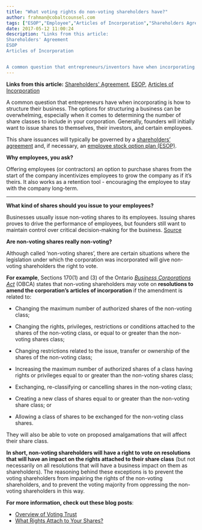 ```yaml
---
title: "What voting rights do non-voting shareholders have?"
author: frahman@cobaltcounsel.com
tags: ["ESOP","Employee","Articles of Incorporation","Shareholders Agreement"]
date: 2017-05-12 11:00:24
description: "Links from this article:
Shareholders' Agreement
ESOP
Articles of Incorporation


A common question that entrepreneurs/inventors have when incorporating..."
---
```


**Links from this article:** [Shareholders' Agreement](https://clausehound.com/legal-contract/15823#!/document=), [ESOP](https://clausehound.com/legal-contract/15816), [Articles of Incorporation](https://clausehound.com/legal-contract/16180#!/document=)

A common question that entrepreneurs have when incorporating is how to structure their business. The options for structuring a business can be overwhelming, especially when it comes to determining the number of share classes to include in your corporation. Generally, founders will initially want to issue shares to themselves, their investors, and certain employees.

This share issuances will typically be governed by a [shareholders’ agreement](https://clausehound.com/legal-contract/15823#!/document=) and, if necessary, an [employee stock option plan (ESOP)](https://clausehound.com/legal-contract/15816).

**Why employees, you ask?**

Offering employees (or contractors) an option to purchase shares from the start of the company incentivizes employees to grow the company as if it’s theirs. It also works as a retention tool - encouraging the employee to stay with the company long-term.

** **

**What kind of shares should you issue to your employees?**

Businesses usually issue non-voting shares to its employees. Issuing shares proves to drive the performance of employees, but founders still want to maintain control over critical decision-making for the business.
[Source](https://pixabay.com/en/hands-hand-raised-hands-raised-220163/)

**Are non-voting shares really non-voting?**

Although called ‘non-voting shares’, there are certain situations where the legislation under which the corporation was incorporated will give non-voting shareholders the right to vote.

**For example**, Sections 170(1) and (3) of the Ontario [*Business Corporations Act*](https://www.ontario.ca/laws/statute/90b16#BK156) (OBCA) states that non-voting shareholders may vote on **resolutions to amend the corporation’s articles of incorporation** if the amendment is related to:

- Changing the maximum number of authorized shares of the non-voting class;

- Changing the rights, privileges, restrictions or conditions attached to the shares of the non-voting class, or equal to or greater than the non-voting shares class;

- Changing restrictions related to the issue, transfer or ownership of the shares of the non-voting class;

- Increasing the maximum number of authorized shares of a class having rights or privileges equal to or greater than the non-voting shares class;

- Exchanging, re-classifying or cancelling shares in the non-voting class;

- Creating a new class of shares equal to or greater than the non-voting share class; or

- Allowing a class of shares to be exchanged for the non-voting class shares.

They will also be able to vote on proposed amalgamations that will affect their share class. 

**In short, non-voting shareholders will have a right to vote on resolutions that will have an impact on the rights attached to their share class** (but not necessarily on all resolutions that will have a business impact on them as shareholders). The reasoning behind these exceptions is to prevent the voting shareholders from impairing the rights of the non-voting shareholders, and to prevent the voting majority from oppressing the non-voting shareholders in this way.


**For more information, check out these blog posts**:
- [Overview of Voting Trust](https://blog.clausehound.com/overview-of-voting-trust/)
- [What Rights Attach to Your Shares?](https://blog.clausehound.com/what-rights-attach-to-your-shares/)
